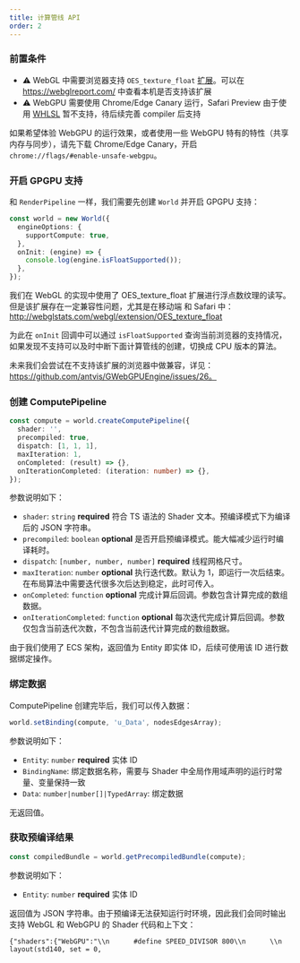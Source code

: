 ```yaml
---
title: 计算管线 API
order: 2
---
```


### 前置条件

- ⚠️ WebGL 中需要浏览器支持 `OES_texture_float` [扩展](https://developer.mozilla.org/en-US/docs/Web/API/OES_texture_float)。可以在 https://webglreport.com/ 中查看本机是否支持该扩展
- ⚠️ WebGPU 需要使用 Chrome/Edge Canary 运行，Safari Preview 由于使用 [WHLSL](https://webkit.org/blog/8482/web-high-level-shading-language/) 暂不支持，待后续完善 compiler 后支持

如果希望体验 WebGPU 的运行效果，或者使用一些 WebGPU 特有的特性（共享内存与同步），请先下载 Chrome/Edge Canary，开启 `chrome://flags/#enable-unsafe-webgpu`。

### 开启 GPGPU 支持

和 `RenderPipeline` 一样，我们需要先创建 `World` 并开启 GPGPU 支持：

```typescript
const world = new World({
  engineOptions: {
    supportCompute: true,
  },
  onInit: (engine) => {
    console.log(engine.isFloatSupported());
  },
});
```

我们在 WebGL 的实现中使用了 OES_texture_float 扩展进行浮点数纹理的读写。但是该扩展存在一定兼容性问题，尤其是在移动端 和 Safari 中：http://webglstats.com/webgl/extension/OES_texture_float

为此在 `onInit` 回调中可以通过 `isFloatSupported` 查询当前浏览器的支持情况，如果发现不支持可以及时中断下面计算管线的创建，切换成 CPU 版本的算法。

未来我们会尝试在不支持该扩展的浏览器中做兼容，详见：https://github.com/antvis/GWebGPUEngine/issues/26。

### 创建 ComputePipeline

```typescript
const compute = world.createComputePipeline({
  shader: '',
  precompiled: true,
  dispatch: [1, 1, 1],
  maxIteration: 1,
  onCompleted: (result) => {},
  onIterationCompleted: (iteration: number) => {},
});
```

参数说明如下：

- `shader`: `string` **required** 符合 TS 语法的 Shader 文本。预编译模式下为编译后的 JSON 字符串。
- `precompiled`: `boolean` **optional** 是否开启预编译模式。能大幅减少运行时编译耗时。
- `dispatch`: `[number, number, number]` **required** 线程网格尺寸。
- `maxIteration`: `number` **optional** 执行迭代数。默认为 1，即运行一次后结束。在布局算法中需要迭代很多次后达到稳定，此时可传入。
- `onCompleted`: `function` **optional** 完成计算后回调。参数包含计算完成的数组数据。
- `onIterationCompleted`: `function` **optional** 每次迭代完成计算后回调。参数仅包含当前迭代次数，不包含当前迭代计算完成的数组数据。

由于我们使用了 ECS 架构，返回值为 Entity 即实体 ID，后续可使用该 ID 进行数据绑定操作。

### 绑定数据

ComputePipeline 创建完毕后，我们可以传入数据：

```typescript
world.setBinding(compute, 'u_Data', nodesEdgesArray);
```

参数说明如下：

- `Entity`: `number` **required** 实体 ID
- `BindingName`: 绑定数据名称，需要与 Shader 中全局作用域声明的运行时常量、变量保持一致
- `Data`: `number|number[]|TypedArray`: 绑定数据

无返回值。

### 获取预编译结果

```typescript
const compiledBundle = world.getPrecompiledBundle(compute);
```

参数说明如下：

- `Entity`: `number` **required** 实体 ID

返回值为 JSON 字符串。由于预编译无法获知运行时环境，因此我们会同时输出支持 WebGL 和 WebGPU 的 Shader 代码和上下文：

```
{"shaders":{"WebGPU":"\\n      #define SPEED_DIVISOR 800\\n      \\n        layout(std140, set = 0,
```
